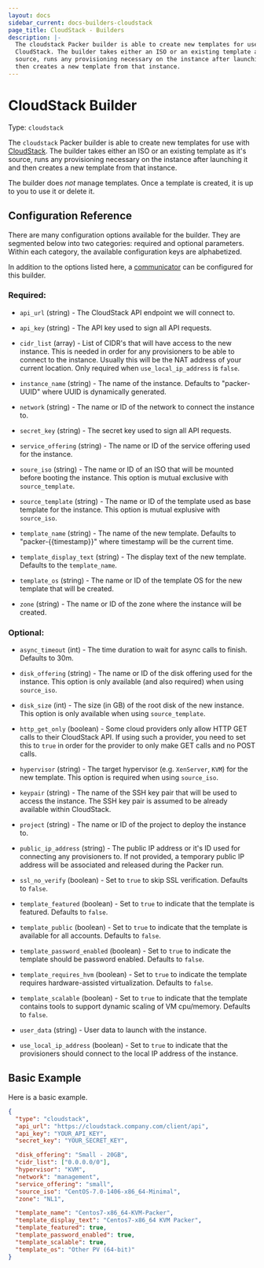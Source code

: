 ```yaml
---
layout: docs
sidebar_current: docs-builders-cloudstack
page_title: CloudStack - Builders
description: |-
  The cloudstack Packer builder is able to create new templates for use with
  CloudStack. The builder takes either an ISO or an existing template as it's
  source, runs any provisioning necessary on the instance after launching it and
  then creates a new template from that instance.
---
```


# CloudStack Builder

Type: `cloudstack`

The `cloudstack` Packer builder is able to create new templates for use with
[CloudStack](https://cloudstack.apache.org/). The builder takes either an ISO
or an existing template as it's source, runs any provisioning necessary on the
instance after launching it and then creates a new template from that instance.

The builder does *not* manage templates. Once a template is created, it is up
to you to use it or delete it.

## Configuration Reference

There are many configuration options available for the builder. They are
segmented below into two categories: required and optional parameters. Within
each category, the available configuration keys are alphabetized.

In addition to the options listed here, a
[communicator](/docs/templates/communicator.html) can be configured for this
builder.

### Required:

- `api_url` (string) - The CloudStack API endpoint we will connect to.

- `api_key` (string) - The API key used to sign all API requests.

- `cidr_list` (array) - List of CIDR's that will have access to the new
    instance. This is needed in order for any provisioners to be able to
    connect to the instance. Usually this will be the NAT address of your
    current location. Only required when `use_local_ip_address` is `false`.

- `instance_name` (string) - The name of the instance. Defaults to
    "packer-UUID" where UUID is dynamically generated.

- `network` (string) - The name or ID of the network to connect the instance
    to.

- `secret_key` (string) - The secret key used to sign all API requests.

- `service_offering` (string) - The name or ID of the service offering used
    for the instance.

- `soure_iso` (string) - The name or ID of an ISO that will be mounted before
    booting the instance. This option is mutual exclusive with `source_template`.

- `source_template` (string) - The name or ID of the template used as base
    template for the instance. This option is mutual explusive with `source_iso`.

- `template_name` (string) - The name of the new template. Defaults to
    "packer-{{timestamp}}" where timestamp will be the current time.

- `template_display_text` (string) - The display text of the new template.
    Defaults to the `template_name`.

- `template_os` (string) - The name or ID of the template OS for the new
    template that will be created.

- `zone` (string) - The name or ID of the zone where the instance will be
    created.

### Optional:

- `async_timeout` (int) - The time duration to wait for async calls to
    finish. Defaults to 30m.

- `disk_offering` (string) - The name or ID of the disk offering used for the
    instance. This option is only available (and also required) when using
    `source_iso`.

- `disk_size` (int) - The size (in GB) of the root disk of the new instance.
    This option is only available when using `source_template`.

- `http_get_only` (boolean) - Some cloud providers only allow HTTP GET calls to
    their CloudStack API. If using such a provider, you need to set this to `true`
    in order for the provider to only make GET calls and no POST calls.

- `hypervisor` (string) - The target hypervisor (e.g. `XenServer`, `KVM`) for
    the new template. This option is required when using `source_iso`.

- `keypair` (string) - The name of the SSH key pair that will be used to
    access the instance. The SSH key pair is assumed to be already available
    within CloudStack.

- `project` (string) - The name or ID of the project to deploy the instance to.

- `public_ip_address` (string) - The public IP address or it's ID used for
    connecting any provisioners to. If not provided, a temporary public IP
    address will be associated and released during the Packer run.

- `ssl_no_verify` (boolean) - Set to `true` to skip SSL verification. Defaults
    to `false`.

- `template_featured` (boolean) - Set to `true` to indicate that the template
    is featured. Defaults to `false`.

- `template_public` (boolean) - Set to `true` to indicate that the template is
    available for all accounts. Defaults to `false`.

- `template_password_enabled` (boolean) - Set to `true` to indicate the template
    should be password enabled. Defaults to `false`.

- `template_requires_hvm` (boolean) - Set to `true` to indicate the template
    requires hardware-assisted virtualization. Defaults to `false`.

- `template_scalable` (boolean) - Set to `true` to indicate that the template
    contains tools to support dynamic scaling of VM cpu/memory. Defaults to `false`.

- `user_data` (string) - User data to launch with the instance.

- `use_local_ip_address` (boolean) - Set to `true` to indicate that the
    provisioners should connect to the local IP address of the instance.

## Basic Example

Here is a basic example.

```json
{
  "type": "cloudstack",
  "api_url": "https://cloudstack.company.com/client/api",
  "api_key": "YOUR_API_KEY",
  "secret_key": "YOUR_SECRET_KEY",

  "disk_offering": "Small - 20GB",
  "cidr_list": ["0.0.0.0/0"],
  "hypervisor": "KVM",
  "network": "management",
  "service_offering": "small",
  "source_iso": "CentOS-7.0-1406-x86_64-Minimal",
  "zone": "NL1",

  "template_name": "Centos7-x86_64-KVM-Packer",
  "template_display_text": "Centos7-x86_64 KVM Packer",
  "template_featured": true,
  "template_password_enabled": true,
  "template_scalable": true,
  "template_os": "Other PV (64-bit)"
}
```
